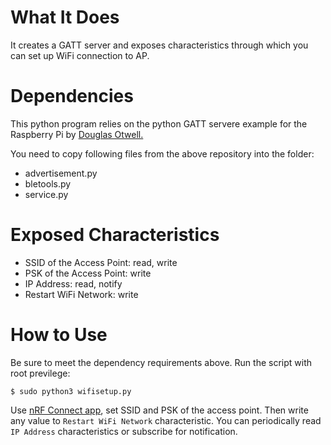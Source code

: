 # What It Does

It creates a GATT server and exposes characteristics through which you can
set up WiFi connection to AP.


# Dependencies

This python program relies on the python GATT servere example for the Raspberry
Pi by [Douglas Otwell.](https://github.com/Douglas6/cputemp)

You need to copy following files from the above repository into the folder:
* advertisement.py
* bletools.py
* service.py

# Exposed Characteristics

* SSID of the Access Point: read, write
* PSK of the Access Point: write
* IP Address: read, notify
* Restart WiFi Network: write

# How to Use

Be sure to meet the dependency requirements above.
Run the script with root previlege:
```
$ sudo python3 wifisetup.py
```

Use [nRF Connect app](https://play.google.com/store/apps/details?id=no.nordicsemi.android.mcp&hl=en_CA&gl=US), set SSID and PSK of the access point.
Then write any value to `Restart WiFi Network` characteristic.
You can periodically read `IP Address` characteristics or subscribe for notification.
